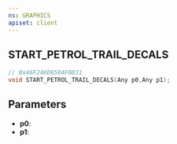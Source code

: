 ```yaml
---
ns: GRAPHICS
apiset: client
---
```

## START_PETROL_TRAIL_DECALS

```c
// 0x46F246D6504F0031
void START_PETROL_TRAIL_DECALS(Any p0,Any p1);
```


## Parameters
* **p0**:
* **p1**: